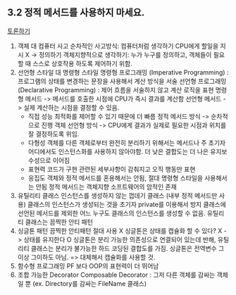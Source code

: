 ## 3.2 정적 메서드를 사용하지 마세요.
[토론하기](https://www.yegor256.com/2014/05/05/oop-alternative-to-utility-classes.html)

1. 객체 대 컴퓨터 사고
    순차적인 사고방식: 컴퓨터처럼 생각하기
    CPU에게 할일을 지시 X -> 정의하기
    객체지향적으로 생각하기: 누가 누구를 정의하고, 객체들이 필요할 때 스스로 상호작용 하도록 제어하기 위함.
2. 선언형 스타일 대 명령형 스타일
    명령형 프로그래밍 (Imperative Programming) : 프로그램의 상태를 변경하는 문장을 사용해서 계산 방식을 서술
    선언형 프로그래밍 (Declarative Programming) : 제어 흐름을 서술하지 않고 계산 로직을 표현
    명령형 메서드 -> 메서드를 호출한 시점에 CPU가 즉시 결과를 계산함
    선언형 메서드 -> 실제 계산하는 시점을 결정할 수 있음.
    * 직접 성능 최적화를 제어할 수 있기 때문에 더 빠름
        정적 메서드 방식 -> 순차적으로 진행
        객체 선언형 방식 -> CPU에게 결과가 실제로 필요한 시점과 위치를 잘 결정하도록 위임.
    * 다형성
        객체를 다른 객체로부터 완전히 분리하기 위해서는 메서드나 주 초기자 어디에서도 인스턴스화를 사용하지 않아야함.
        더 낮은 결합도는 더 나은 유지보수성으로 이어짐
    * 표현력
        코드가 구현 관련된 세부사항이 감춰지고 오직 행동만 표현
    * 응집도
        객체와 정적 메서드를 혼용해서는 안됨, 절대 명령형 스타일을 사용해서는 안됨
        정적 메서드는 객체지향 소프트웨어의 암적인 존재
3. 유틸리티 클래스
    인스턴스를 생성하지 않는 껍데기 클래스 (내부 정적 메서드만 사용)
    클래스의 인스턴스가 생성되는 것을 초기자 private를 이용해서 방지
    클래스에 선언된 메서드를 제외한 어느 누구도 클래스의 인스턴스를 생성할 수 없음.
    유틸리티 클래스는 끔찍한 안티 패턴
4. 싱글톤 패턴
    끔찍한 안티패턴 절대 사용 X
    싱글톤은 상태를 캡슐화 할 수 있다? X -> 상태를 유지한다 O
    싱글톤은 분리 가능한 의존성으로 연결되어 있는데 반해, 유틸리티 클래스는 분리가 불가능한 하드 코딩된 결합도를 가짐.
    싱글톤은 전역변수 그 이상 그이하도 아님.
    => 대체해서 캡슐화를 사용할 것.
5. 함수형 프로그래밍
    PF 보다 OOP의 표현력이 더 뛰어남
6. 조합 가능한 Decorator
    Composable Decorator : 그저 다른 객체를 감싸는 객체일 뿐 (ex. Directory를 감싸는 FileName 클래스)

